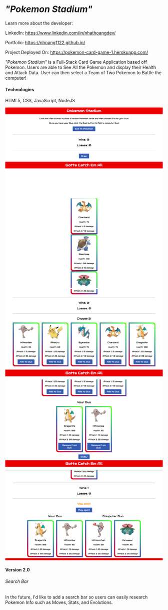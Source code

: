 *"Pokemon Stadium"*
===========
Learn more about the developer: 

LinkedIn: https://www.linkedin.com/in/nhathoangdev/

Portfolio: https://nhoang1122.github.io/

Project Deployed On: https://pokemon-card-game-1.herokuapp.com/

*"Pokemon Stadium"* is a Full-Stack Card Game Application based off Pokemon. Users are able to See All the Pokemon and display their Health and Attack Data. User can then select a Team of Two Pokemon to Battle the computer! 

#### Technologies
HTML5, CSS, JavaScript, NodeJS

![LandingPage](./public/ScreenShots/LandingPage.png)
![SeeAll](./public/ScreenShots/SeeAll.png)
![PickTwo](./public/ScreenShots/PickTwo.png)
![Duo](./public/ScreenShots/Duo.png)
![Battle](./public/ScreenShots/Battle.png)

#### Version 2.0

###### Search Bar
In the future, I'd like to add a search bar so users can easily research Pokemon Info such as Moves, Stats, and Evolutions. 